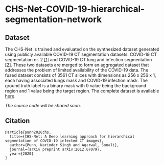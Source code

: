 # CHS-Net-COVID-19-hierarchical-segmentation-network
## Dataset
The CHS-Net is trained and evaluated on the synthesized dataset generated using publicly available COVID-19 CT segmentation datasets: COVID-19 CT segmentation nr. 2 [[1]](https://medicalsegmentation.com/covid19/) and COVID-19 CT lung and infection segmentation [[2]](https://zenodo.org/record/3757476#.X1nqY4vhWUn). These two datasets are merged to form an aggregated dataset that addresses the problem of limited availability of the COVID-19 data. The fused dataset consists of 3561 CT slices with dimensions as 256 x 256 x 1, each having associated lungs mask and COVID-19 infection mask. The ground truth label is a binary mask with 0 value being the background region and 1 value being the target region.
The complete dataset is available [here](https://drive.google.com/file/d/1nD8IgsqyKdcgxuI4lJ65ePS6pyv1dB3s/view?usp=sharing).

*The source code will be shared soon.*

## Citation
```
@article{punn2020chs,
  title={CHS-Net: A Deep learning approach for hierarchical segmentation of COVID-19 infected CT images},
  author={Punn, Narinder Singh and Agarwal, Sonali},
  journal={arXiv preprint arXiv:2012.07079},
  year={2020}
}
```
